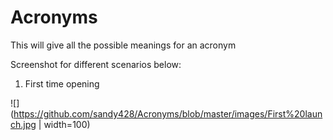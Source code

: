 # Acronyms
This will give all the possible meanings for an acronym

Screenshot for different scenarios below:

1. First time opening

![](https://github.com/sandy428/Acronyms/blob/master/images/First%20launch.jpg | width=100)

